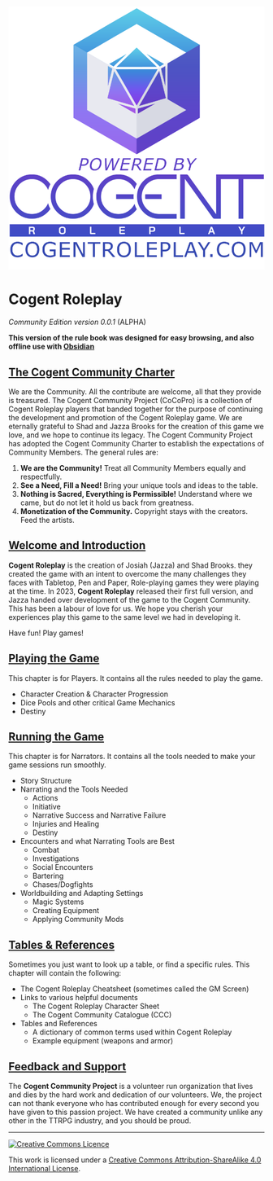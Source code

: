 ![Cogent Roleplay](Images/CogentRoleplayAttribution_Stacked.png)

# Cogent Roleplay
*Community Edition version 0.0.1* (ALPHA)

**This version of the rule book was designed for easy browsing, and also offline use with [Obsidian](<https://obsidian.md/>)**

## [The Cogent Community Charter](<Cogent Community Charter.md>)
We are the Community.  All the contribute are welcome, all that they provide is treasured.  The Cogent Community Project (CoCoPro) is a collection of Cogent Roleplay players that banded together for the purpose of continuing the development and promotion of the Cogent Roleplay game.  We are eternally grateful to Shad and Jazza Brooks for the creation of this game we love, and we hope to continue its legacy.  The Cogent Community Project has adopted the Cogent Community Charter to establish the expectations of Community Members.  The general rules are:

1. **We are the Community!** Treat all Community Members equally and respectfully.
2. **See a Need, Fill a Need!** Bring your unique tools and ideas to the table.
3. **Nothing is Sacred, Everything is Permissible!** Understand where we came, but do not let it hold us back from greatness.
4. **Monetization of the Community.** Copyright stays with the creators.  Feed the artists.

## [Welcome and Introduction](<Welcome and Introduction.md>)

**Cogent Roleplay** is the creation of Josiah (Jazza) and Shad Brooks.  they created the game with an intent to overcome the many challenges they faces with Tabletop, Pen and Paper, Role-playing games they were playing at the time.  In 2023, **Cogent Roleplay** released their first full version, and Jazza handed over development of the game to the Cogent Community.  This has been a labour of love for us.  We hope you cherish your experiences play this game to the same level we had in developing it.

Have fun!  Play games!

## [Playing the Game](<Playing the Game/Playing the Game - MOC.md>)

This chapter is for Players.  It contains all the rules needed to play the game.  

* Character Creation & Character Progression
* Dice Pools and other critical Game Mechanics
* Destiny

## [Running the Game](<Running the Game/Running the Game - MOC.md>)


This chapter is for Narrators.  It contains all the tools needed to make your game sessions run smoothly.

* Story Structure
* Narrating and the Tools Needed
  * Actions
  * Initiative
  * Narrative Success and Narrative Failure
  * Injuries and Healing
  * Destiny
* Encounters and what Narrating Tools are Best
  * Combat
  * Investigations
  * Social Encounters
  * Bartering
  * Chases/Dogfights
* Worldbuilding and Adapting Settings
  * Magic Systems
  * Creating Equipment
  * Applying Community Mods

## [Tables & References](<Tables and References.md>)

Sometimes you just want to look up a table, or find a specific rules.  This chapter will contain the following:

* The Cogent Roleplay Cheatsheet (sometimes called the GM Screen)
* Links to various helpful documents
  * The Cogent Roleplay Character Sheet
  * The Cogent Community Catalogue (CCC)
* Tables and References
  * A dictionary of common terms used within Cogent Roleplay
  * Example equipment (weapons and armor)

## [Feedback and Support](<Feedback and Support.md>)

The **Cogent Community Project** is a volunteer run organization that lives and dies by the hard work and dedication of our volunteers.  We, the project can not thank everyone who has contributed enough for every second you have given to this passion project.  We have created a community unlike any other in the TTRPG industry, and you should be proud.  

---

<a rel="license" href="http://creativecommons.org/licenses/by-sa/4.0/"><img alt="Creative Commons Licence" style="border-width:0" src="https://i.creativecommons.org/l/by-sa/4.0/88x31.png" /></a>

This work is licensed under a <a rel="license" href="http://creativecommons.org/licenses/by-sa/4.0/">Creative Commons Attribution-ShareAlike 4.0 International License</a>.